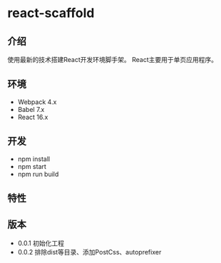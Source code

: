 # react-scaffold
## 介绍
使用最新的技术搭建React开发环境脚手架。
React主要用于单页应用程序。

## 环境
- Webpack 4.x
- Babel 7.x
- React 16.x

## 开发
- npm install
- npm start
- npm run build

## 特性


## 版本

- 0.0.1 初始化工程
- 0.0.2 排除dist等目录、添加PostCss、autoprefixer
